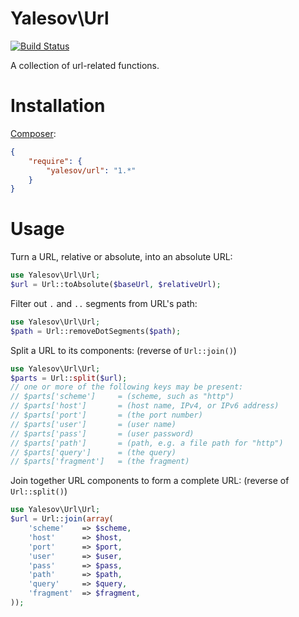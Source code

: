 # Yalesov\Url

[![Build Status](https://secure.travis-ci.org/yalesov/url.png)](http://travis-ci.org/yalesov/url)

A collection of url-related functions.

# Installation

[Composer](http://getcomposer.org/):

```json
{
    "require": {
        "yalesov/url": "1.*"
    }
}
```

# Usage

Turn a URL, relative or absolute, into an absolute URL:

```php
use Yalesov\Url\Url;
$url = Url::toAbsolute($baseUrl, $relativeUrl);
```

Filter out `.` and `..` segments from URL's path:

```php
use Yalesov\Url\Url;
$path = Url::removeDotSegments($path);
```

Split a URL to its components: (reverse of `Url::join()`)

```php
use Yalesov\Url\Url;
$parts = Url::split($url);
// one or more of the following keys may be present:
// $parts['scheme']     = (scheme, such as "http")
// $parts['host']       = (host name, IPv4, or IPv6 address)
// $parts['port']       = (the port number)
// $parts['user']       = (user name)
// $parts['pass']       = (user password)
// $parts['path']       = (path, e.g. a file path for "http")
// $parts['query']      = (the query)
// $parts['fragment']   = (the fragment)
```

Join together URL components to form a complete URL: (reverse of `Url::split()`)

```php
use Yalesov\Url\Url;
$url = Url::join(array(
    'scheme'    => $scheme,
    'host'      => $host,
    'port'      => $port,
    'user'      => $user,
    'pass'      => $pass,
    'path'      => $path,
    'query'     => $query,
    'fragment'  => $fragment,
));
```
